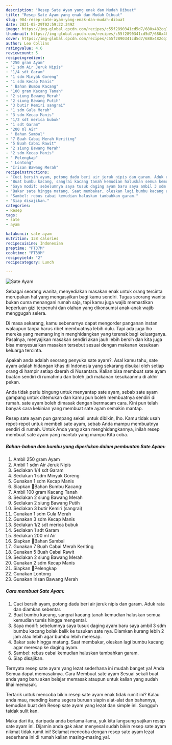 ```yaml
---
description: "Resep Sate Ayam yang enak dan Mudah Dibuat"
title: "Resep Sate Ayam yang enak dan Mudah Dibuat"
slug: 984-resep-sate-ayam-yang-enak-dan-mudah-dibuat
date: 2021-05-29T02:59:22.349Z
image: https://img-global.cpcdn.com/recipes/c55f2890341cd5d7/680x482cq70/sate-ayam-foto-resep-utama.jpg
thumbnail: https://img-global.cpcdn.com/recipes/c55f2890341cd5d7/680x482cq70/sate-ayam-foto-resep-utama.jpg
cover: https://img-global.cpcdn.com/recipes/c55f2890341cd5d7/680x482cq70/sate-ayam-foto-resep-utama.jpg
author: Leo Collins
ratingvalue: 4.6
reviewcount: 5
recipeingredient:
- "250 gram Ayam"
- "1 sdm Air Jeruk Nipis"
- "1/4 sdt Garam"
- "1 sdm Minyak Goreng"
- "1 sdm Kecap Manis"
- " Bahan Bumbu Kacang"
- "100 gram Kacang Tanah"
- "2 siung Bawang Merah"
- "2 siung Bawang Putih"
- "3 butir Kemiri sangrai"
- "1 sdm Gula Merah"
- "3 sdm Kecap Manis"
- "1/2 sdt merica bubuk"
- "1 sdt Garam"
- "200 ml Air"
- " Bahan Sambal"
- "7 Buah Cabai Merah Keriting"
- "5 Buah Cabai Rawit"
- "2 siung Bawang Merah"
- "2 sdm Kecap Manis"
- " Pelengkap"
- " Lontong"
- "Irisan Bawang Merah"
recipeinstructions:
- "Cuci bersih ayam, potong dadu beri air jeruk nipis dan garam. Aduk rata dan diamkan sebentar."
- "Buat bumbu kacang, sangrai kacang tanah kemudian haluskan semua kemudian tumis hingga mengental."
- "Saya modif: sebelumnya saya tusuk daging ayam baru saya ambil 3 sdm bumbu kacang bolak balik ke tusukan sate nya. Diamkan kurang lebih 2 jam atau lebih agar bumbu lebih meresap."
- "Bakar sate hingga matang. Saat membakar, oleskan lagi bumbu kacang agar meresap ke daging ayam."
- "Sambel: rebus cabai kemudian haluskan tambahkan garam."
- "Siap disajikan."
categories:
- Resep
tags:
- sate
- ayam

katakunci: sate ayam 
nutrition: 138 calories
recipecuisine: Indonesian
preptime: "PT37M"
cooktime: "PT39M"
recipeyield: "2"
recipecategory: Lunch

---
```



![Sate Ayam](https://img-global.cpcdn.com/recipes/c55f2890341cd5d7/680x482cq70/sate-ayam-foto-resep-utama.jpg)

Sebagai seorang wanita, menyediakan masakan enak untuk orang tercinta merupakan hal yang mengasyikan bagi kamu sendiri. Tugas seorang  wanita bukan cuma menangani rumah saja, tapi kamu juga wajib memastikan keperluan gizi terpenuhi dan olahan yang dikonsumsi anak-anak wajib menggugah selera.

Di masa  sekarang, kamu sebenarnya dapat mengorder panganan instan walaupun tanpa harus ribet membuatnya lebih dulu. Tapi ada juga lho mereka yang memang ingin menghidangkan yang terenak bagi keluarganya. Pasalnya, menyajikan masakan sendiri akan jauh lebih bersih dan kita juga bisa menyesuaikan masakan tersebut sesuai dengan makanan kesukaan keluarga tercinta. 



Apakah anda adalah seorang penyuka sate ayam?. Asal kamu tahu, sate ayam adalah hidangan khas di Indonesia yang sekarang disukai oleh setiap orang di hampir setiap daerah di Nusantara. Kalian bisa membuat sate ayam buatan sendiri di rumahmu dan boleh jadi makanan kesukaanmu di akhir pekan.

Anda tidak perlu bingung untuk menyantap sate ayam, sebab sate ayam gampang untuk ditemukan dan kamu pun boleh membuatnya sendiri di rumah. sate ayam boleh dimasak dengan bermacam cara. Kini pun telah banyak cara kekinian yang membuat sate ayam semakin mantap.

Resep sate ayam pun gampang sekali untuk dibikin, lho. Kamu tidak usah repot-repot untuk membeli sate ayam, sebab Anda mampu membuatnya sendiri di rumah. Untuk Anda yang akan menghidangkannya, inilah resep membuat sate ayam yang mantab yang mampu Kita coba.

<!--inarticleads1-->

##### Bahan-bahan dan bumbu yang diperlukan dalam pembuatan Sate Ayam:

1. Ambil 250 gram Ayam
1. Ambil 1 sdm Air Jeruk Nipis
1. Sediakan 1/4 sdt Garam
1. Sediakan 1 sdm Minyak Goreng
1. Gunakan 1 sdm Kecap Manis
1. Siapkan  🍲Bahan Bumbu Kacang:
1. Ambil 100 gram Kacang Tanah
1. Sediakan 2 siung Bawang Merah
1. Sediakan 2 siung Bawang Putih
1. Sediakan 3 butir Kemiri (sangrai)
1. Gunakan 1 sdm Gula Merah
1. Gunakan 3 sdm Kecap Manis
1. Sediakan 1/2 sdt merica bubuk
1. Sediakan 1 sdt Garam
1. Sediakan 200 ml Air
1. Siapkan  🍲Bahan Sambal
1. Gunakan 7 Buah Cabai Merah Keriting
1. Gunakan 5 Buah Cabai Rawit
1. Sediakan 2 siung Bawang Merah
1. Gunakan 2 sdm Kecap Manis
1. Siapkan  🍲Pelengkap
1. Gunakan  Lontong
1. Gunakan Irisan Bawang Merah




<!--inarticleads2-->

##### Cara membuat Sate Ayam:

1. Cuci bersih ayam, potong dadu beri air jeruk nipis dan garam. Aduk rata dan diamkan sebentar.
1. Buat bumbu kacang, sangrai kacang tanah kemudian haluskan semua kemudian tumis hingga mengental.
1. Saya modif: sebelumnya saya tusuk daging ayam baru saya ambil 3 sdm bumbu kacang bolak balik ke tusukan sate nya. Diamkan kurang lebih 2 jam atau lebih agar bumbu lebih meresap.
1. Bakar sate hingga matang. Saat membakar, oleskan lagi bumbu kacang agar meresap ke daging ayam.
1. Sambel: rebus cabai kemudian haluskan tambahkan garam.
1. Siap disajikan.




Ternyata resep sate ayam yang lezat sederhana ini mudah banget ya! Anda Semua dapat memasaknya. Cara Membuat sate ayam Sesuai sekali buat anda yang baru akan belajar memasak ataupun untuk kalian yang sudah lihai memasak.

Tertarik untuk mencoba bikin resep sate ayam enak tidak rumit ini? Kalau anda mau, mending kamu segera buruan siapin alat-alat dan bahannya, kemudian buat deh Resep sate ayam yang lezat dan simple ini. Sungguh taidak sulit kan. 

Maka dari itu, daripada anda berlama-lama, yuk kita langsung sajikan resep sate ayam ini. Dijamin anda gak akan menyesal sudah bikin resep sate ayam nikmat tidak rumit ini! Selamat mencoba dengan resep sate ayam lezat sederhana ini di rumah kalian masing-masing,ya!.

